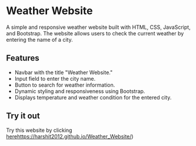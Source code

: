# Weather Website
A simple and responsive weather website built with HTML, CSS, JavaScript, and Bootstrap. The website allows users to check the current weather by entering the name of a city.
## Features
- Navbar with the title "Weather Website."
- Input field to enter the city name.
- Button to search for weather information.
- Dynamic styling and responsiveness using Bootstrap.
- Displays temperature and weather condition for the entered city.
## Try it out
Try this website by clicking [here](https://harshit2012.github.io/Weather_Website/)https://harshit2012.github.io/Weather_Website/)
